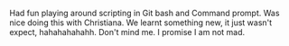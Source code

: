 Had fun playing around scripting in Git bash and Command prompt. Was nice doing this with Christiana. We learnt something new, it just wasn't expect, hahahahahahh. Don't mind me. I promise I am not mad.

